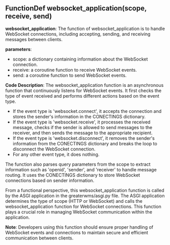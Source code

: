 ## FunctionDef websocket_application(scope, receive, send)
**websocket_application**: The function of websocket_application is to handle WebSocket connections, including accepting, sending, and receiving messages between clients.

**parameters**:
- scope: a dictionary containing information about the WebSocket connection.
- receive: a coroutine function to receive WebSocket events.
- send: a coroutine function to send WebSocket events.

**Code Description**:
The websocket_application function is an asynchronous function that continuously listens for WebSocket events. It first checks the type of event received and performs different actions based on the event type. 
- If the event type is 'websocket.connect', it accepts the connection and stores the sender's information in the CONECTINGS dictionary.
- If the event type is 'websocket.receive', it processes the received message, checks if the sender is allowed to send messages to the receiver, and then sends the message to the appropriate recipient.
- If the event type is 'websocket.disconnect', it removes the sender's information from the CONECTINGS dictionary and breaks the loop to disconnect the WebSocket connection.
- For any other event type, it does nothing.

The function also parses query parameters from the scope to extract information such as 'openid', 'sender', and 'receiver' to handle message routing. It uses the CONECTINGS dictionary to store WebSocket connections based on sender information.

From a functional perspective, this websocket_application function is called by the ASGI application in the greaterwms/asgi.py file. The ASGI application determines the type of scope (HTTP or WebSocket) and calls the websocket_application function for WebSocket connections. This function plays a crucial role in managing WebSocket communication within the application.

**Note**: Developers using this function should ensure proper handling of WebSocket events and connections to maintain secure and efficient communication between clients.
